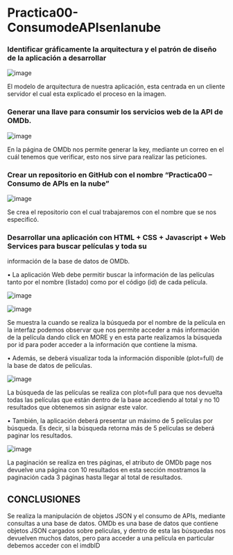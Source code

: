# Practica00-ConsumodeAPIsenlanube

### Identificar gráficamente la arquitectura y el patrón de diseño de la aplicación a desarrollar
![image](https://user-images.githubusercontent.com/33675679/79187461-e87f6c80-7de1-11ea-8f65-d88de27d2da9.png)

El modelo de arquitectura de nuestra aplicación, esta centrada en un cliente servidor el cual esta explicado el proceso en la imagen.

### Generar una llave para consumir los servicios web de la API de OMDb.
![image](https://user-images.githubusercontent.com/33675679/79171906-da692600-7db8-11ea-87fc-4d0bd7b5987a.png)

En la página de OMDb nos permite generar la key, mediante un correo en el cuál tenemos que verificar, esto nos sirve 
para realizar las peticiones.

### Crear un repositorio en GitHub con el nombre “Practica00 – Consumo de APIs en la nube”

![image](https://user-images.githubusercontent.com/33675679/79172077-55cad780-7db9-11ea-9db5-f33e00adb2d2.png)

Se crea el repositorio con el cual trabajaremos con el nombre que se nos especificó.

### Desarrollar una aplicación con HTML + CSS + Javascript + Web Services para buscar películas y toda su
información de la base de datos de OMDb. 

• La aplicación Web debe permitir buscar la información de las películas tanto por el nombre (listado) como
por el código (id) de cada película. 

![image](https://user-images.githubusercontent.com/33675679/79173949-c45e6400-7dbe-11ea-86e9-532352cc642f.png)

![image](https://user-images.githubusercontent.com/33675679/79173948-bf99b000-7dbe-11ea-8b18-28bd9342bab5.png)

Se muestra la cuando se realiza la búsqueda por el nombre de la película en la interfaz podemos observar que nos permite acceder 
a más información de la película dando click en MORE y en esta parte realizamos la búsqueda por id para poder acceder a la 
información que contiene la misma.

• Además, se deberá visualizar toda la información disponible (plot=full) de la base de datos de películas. 

![image](https://user-images.githubusercontent.com/33675679/79174169-7bf37600-7dbf-11ea-971b-488b942d39d7.png)

La búsqueda de las películas se realiza con plot=full para que nos devuelta todas las películas que están dentro de la base accediendo 
al total y no 10 resultados que obtenemos sin asignar este valor.

• También, la aplicación deberá presentar un máximo de 5 películas por búsqueda. Es decir, si la búsqueda retorna más de 5 
películas se deberá paginar los resultados. 

![image](https://user-images.githubusercontent.com/33675679/79174446-5dda4580-7dc0-11ea-8655-fe8e8d6f994f.png)

La paginación se realiza en tres páginas, el atributo de OMDb page nos devuelve una página con 10 resultados en esta 
sección mostramos la paginación cada 3 páginas hasta llegar al total de resultados.



## CONCLUSIONES
Se realiza la manipulación de objetos JSON y el consumo de APIs, mediante consultas a una base de datos.
OMDb es una base de datos que contiene objetos JSON cargados sobre peliculas, y dentro de esta las búsquedas nos devuelven
muchos datos, pero para acceder a una película en particular debemos acceder con el imdbID



